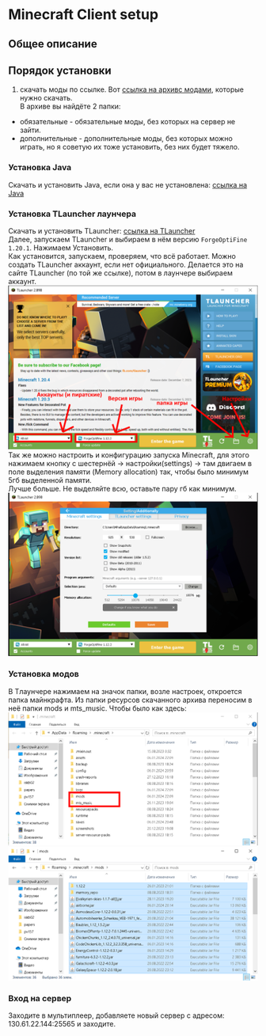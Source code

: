 # Minecraft Client setup
## Общее описание

## Порядок установки
1) скачать моды по ссылке.
Вот [ссылка на архивс модами](https://drive.google.com/file/d/1RacBlQEH9TNXoYrUoS_dmp1foWQcNMUY/view?usp=sharing), которые нужно скачать.<br>
В архиве вы найдёте 2 папки:
* обязательные - обязательные моды, без которых на сервер не зайти.
* дополнительные - дополнительные моды, без которых можно играть, но я советую их тоже установить, без них будет тяжело.

### Установка Java
Скачать и установить Java, если она у вас не установлена: [ссылка на Java](https://www.java.com/download/manual.jsp)

### Установка TLauncher лаунчера
Скачать и установить TLauncher: [ссылка на TLauncher](https://tlauncher.org/)<br>
Далее, запускаем TLauncher и выбираем в нём версию ```ForgeOptiFine 1.20.1```. Нажимаем Установить.<br>Как установится, запускаем, проверяем, что всё работает. Можно создать TLauncher аккаунт, если нет официального. Делается это на сайте TLauncher (по той же ссылке), потом в лаунчере выбираем аккаунт. ![alt text](https://github.com/Alkrist/mc_client_setup/blob/main/launcher.png)
Так же можно настроить и конфигурацию запуска Minecraft, для этого нажимаем кнопку с шестернёй -> настройки(settings) -> там двигаем в поле выделения памяти (Memory allocation) так, чтобы было минимум 5гб выделенной памяти.<br>Лучше больше. Не выделяйте всю, оставьте пару гб как минимум. ![alt text](https://github.com/Alkrist/mc_client_setup/blob/main/settings.png)

### Установка модов
В Тлаунчере нажимаем на значок папки, возле настроек, откроется папка майнкрафта. Из папки ресурсов скачанного архива переносим в неё папки mods и mts_music. Чтобы было как здесь:<br> ![alt text](https://github.com/Alkrist/mc_client_setup/blob/main/folder.png)<br>
![alt text](https://github.com/Alkrist/mc_client_setup/blob/main/mods.png)<br>

### Вход на сервер
Заходите в мультиплеер, добавляете новый сервер с адресом: 130.61.22.144:25565 и заходите.
